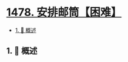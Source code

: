 # [1478. 安排邮筒【困难】](https://github.com/tnotesjs/TNotes.leetcode/tree/main/notes/1478.%20%E5%AE%89%E6%8E%92%E9%82%AE%E7%AD%92%E3%80%90%E5%9B%B0%E9%9A%BE%E3%80%91)

<!-- region:toc -->

- [1. 📝 概述](#1--概述)

<!-- endregion:toc -->

## 1. 📝 概述
